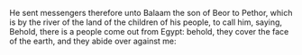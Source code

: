 He sent messengers therefore unto Balaam the son of Beor to Pethor, which is by the river of the land of the children of his people, to call him, saying, Behold, there is a people come out from Egypt: behold, they cover the face of the earth, and they abide over against me:

